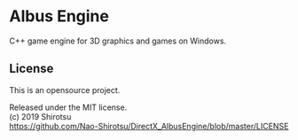 # Albus Engine

C++ game engine for 3D graphics and games on Windows.

## License

This is an opensource project.

Released under the MIT license.   
(c) 2019 Shirotsu   
https://github.com/Nao-Shirotsu/DirectX_AlbusEngine/blob/master/LICENSE